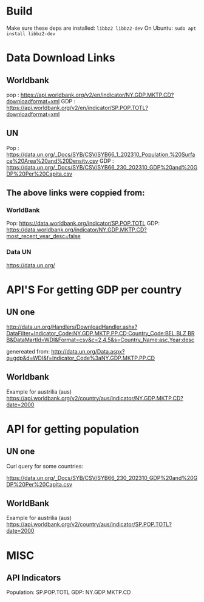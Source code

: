 # Build 

Make sure these deps are installed: `libbz2 libbz2-dev`
On Ubuntu: `sudo apt install libbz2-dev`



# Data Download Links

## Worldbank
pop : https://api.worldbank.org/v2/en/indicator/NY.GDP.MKTP.CD?downloadformat=xml
GDP : https://api.worldbank.org/v2/en/indicator/SP.POP.TOTL?downloadformat=xml
## UN
Pop : https://data.un.org/_Docs/SYB/CSV/SYB66_1_202310_Population,%20Surface%20Area%20and%20Density.csv
GDP : https://data.un.org/_Docs/SYB/CSV/SYB66_230_202310_GDP%20and%20GDP%20Per%20Capita.csv


## The above links were coppied from:

### WorldBank
Pop: https://data.worldbank.org/indicator/SP.POP.TOTL
GDP: https://data.worldbank.org/indicator/NY.GDP.MKTP.CD?most_recent_year_desc=false

### Data UN
https://data.un.org/

# API'S For getting GDP per country

## UN one 

http://data.un.org/Handlers/DownloadHandler.ashx?DataFilter=Indicator_Code:NY.GDP.MKTP.PP.CD;Country_Code:BEL,BLZ,BRB&DataMartId=WDI&Format=csv&c=2,4,5&s=Country_Name:asc,Year:desc

genereated from: http://data.un.org/Data.aspx?q=gdp&d=WDI&f=Indicator_Code%3aNY.GDP.MKTP.PP.CD
## Worldbank
Example for austrilia (aus)
https://api.worldbank.org/v2/country/aus/indicator/NY.GDP.MKTP.CD?date=2000

# API for getting population

## UN one

Curl query for some countries:

https://data.un.org/_Docs/SYB/CSV/SYB66_230_202310_GDP%20and%20GDP%20Per%20Capita.csv
## WorldBank
Example for austrilia (aus)
https://api.worldbank.org/v2/country/aus/indicator/SP.POP.TOTL?date=2000

# MISC
## API Indicators

Population: SP.POP.TOTL
GDP:        NY.GDP.MKTP.CD
